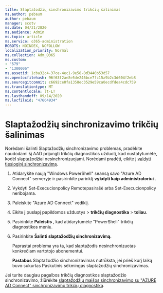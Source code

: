 ```yaml
---
title: Slaptažodžių sinchronizavimo trikčių šalinimas
ms.author: pebaum
author: pebaum
manager: scotv
ms.date: 04/21/2020
ms.audience: Admin
ms.topic: article
ms.service: o365-administration
ROBOTS: NOINDEX, NOFOLLOW
localization_priority: Normal
ms.collection: Adm_O365
ms.custom:
- "579"
- "1300006"
ms.assetid: 1cba32c4-37ce-4ec1-9e58-8d3440b53d57
ms.openlocfilehash: 96f63f2ae8e5de246bce7fc15a9b2c3d604f2eb8
ms.sourcegitcommit: c6692ce0fa1358ec3529e59ca0ecdfdea4cdc759
ms.translationtype: MT
ms.contentlocale: lt-LT
ms.lasthandoff: 09/14/2020
ms.locfileid: "47664934"
---
```

# <a name="troubleshoot-password-synchronization"></a>Slaptažodžių sinchronizavimo trikčių šalinimas

Norėdami šalinti Slaptažodžių sinchronizavimo problemas, pradėkite naudodami šį AAD prijungti trikčių diagnostikos užduotį, kad nustatytumėte, kodėl slaptažodžiai nesinchronizuojami. Norėdami pradėti, eikite į [valdyti tiesioginį sinchronizavimą](https://admin.microsoft.com/AdminPortal/Home#/dirsyncmanagement).  

1. Atidarykite naują "Windows PowerShell" seansą savo "Azure AD Connect" serveryje ir pasirinkite parinktį **vykdyti kaip administratoriui** .

2. Vykdyti Set-Execucionpolicy Remotepasirašė arba Set-Execucionpolicy neribojama.

3. Paleiskite "Azure AD Connect" vediklį.

4. Eikite į puslapį papildomos užduotys > **trikčių diagnostika**  >  **toliau**.

5. Pasirinkite **Paleistis** , kad atidarytumėte "PowerShell" trikčių diagnostikos meniu.

6. Pasirinkite **Šalinti slaptažodžių sinchronizavimą**.

    Paprastai problema yra ta, kad slaptažodis nesinchronizuotas konkrečiam vartotojo abonementui.

    **Pastabos** Slaptažodžio sinchronizavimas nutrūksta, jei prieš kurį laiką buvo sukurtas Paskutinis sėkmingas slaptažodžių sinchronizavimas.

Jei turite daugiau pagalbos trikčių diagnostikos slaptažodžio sinchronizavimo, žiūrėkite [slaptažodžių maišos sinchronizavimo su "AZURE AD Connect" sinchronizavimo trikčių diagnostika](https://docs.microsoft.com/azure/active-directory/hybrid/tshoot-connect-password-hash-synchronization).